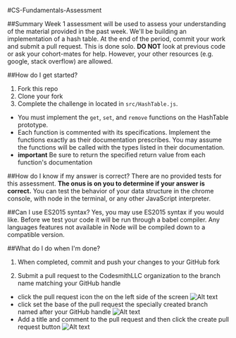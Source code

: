 #CS-Fundamentals-Assessment

##Summary
Week 1 assessment will be used to assess your understanding of the material provided in the past week. We'll be building an implementation of a hash table. At the end of the period, commit your work and submit a pull request. This is done solo. **DO NOT** look at previous code or ask your cohort-mates for help. However, your other resources (e.g. google, stack overflow) are allowed.

##How do I get started?
1. Fork this repo
1. Clone your fork
1. Complete the challenge in located in `src/HashTable.js`.
  - You must implement the `get`, `set`, and `remove` functions on the HashTable prototype. 
  - Each function is commented with its specifications. Implement the functions exactly as their documentation prescribes. You may assume the functions will be called with the types listed in their documentation.
  - **important** Be sure to return the specified return value from each function's documentation

##How do I know if my answer is correct?
There are no provided tests for this assessment. **The onus is on you to determine if your answer is correct.** You can test the behavior of your data structure in the chrome console, with node in the terminal, or any other JavaScript interpreter. 

##Can I use ES2015 syntax?
Yes, you may use ES2015 syntax if you would like. Before we test your code it will be run through a babel compiler. Any languages features not available in Node will be compiled down to a compatible version.

##What do I do when I'm done?
1. When completed, commit and push your changes to your GitHub fork

1. Submit a pull request to the CodesmithLLC organization to the branch name matching your GitHub handle

  - click the pull request icon the on the left side of the screen ![Alt text](http://u.cubeupload.com/codesmith/howtopullrequest.png)
  - click set the base of the pull request the specially created branch named after your GitHub handle ![Alt text](http://u.cubeupload.com/codesmith/howtopullrequest2.png)
  - Add a title and comment to the pull request and then click the create pull request button ![Alt text](http://u.cubeupload.com/codesmith/howtopullrequest3.png)
